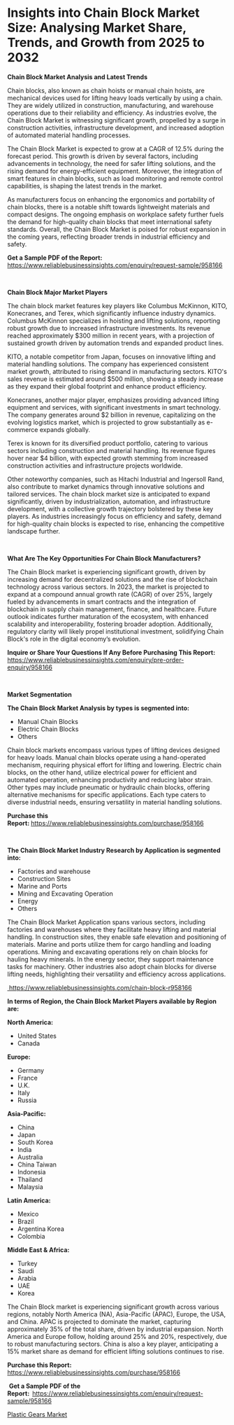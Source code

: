 <p><h1>Insights into Chain Block Market Size: Analysing Market Share, Trends, and Growth from 2025 to 2032</h1></p><p><strong>Chain Block Market Analysis and Latest Trends</strong></p>
<p><p>Chain blocks, also known as chain hoists or manual chain hoists, are mechanical devices used for lifting heavy loads vertically by using a chain. They are widely utilized in construction, manufacturing, and warehouse operations due to their reliability and efficiency. As industries evolve, the Chain Block Market is witnessing significant growth, propelled by a surge in construction activities, infrastructure development, and increased adoption of automated material handling processes.</p><p>The Chain Block Market is expected to grow at a CAGR of 12.5% during the forecast period. This growth is driven by several factors, including advancements in technology, the need for safer lifting solutions, and the rising demand for energy-efficient equipment. Moreover, the integration of smart features in chain blocks, such as load monitoring and remote control capabilities, is shaping the latest trends in the market.</p><p>As manufacturers focus on enhancing the ergonomics and portability of chain blocks, there is a notable shift towards lightweight materials and compact designs. The ongoing emphasis on workplace safety further fuels the demand for high-quality chain blocks that meet international safety standards. Overall, the Chain Block Market is poised for robust expansion in the coming years, reflecting broader trends in industrial efficiency and safety.</p></p>
<p><strong>Get a Sample PDF of the Report:&nbsp;</strong> <a href="https://www.reliablebusinessinsights.com/enquiry/request-sample/958166?utm_campaign=3359&utm_medium=2&utm_source=Github&utm_content=ia&utm_term=09042025&utm_id=chain-block">https://www.reliablebusinessinsights.com/enquiry/request-sample/958166</a></p>
<p>&nbsp;</p>
<p><strong>Chain Block Major Market Players</strong></p>
<p><p>The chain block market features key players like Columbus McKinnon, KITO, Konecranes, and Terex, which significantly influence industry dynamics. Columbus McKinnon specializes in hoisting and lifting solutions, reporting robust growth due to increased infrastructure investments. Its revenue reached approximately $300 million in recent years, with a projection of sustained growth driven by automation trends and expanded product lines.</p><p>KITO, a notable competitor from Japan, focuses on innovative lifting and material handling solutions. The company has experienced consistent market growth, attributed to rising demand in manufacturing sectors. KITO's sales revenue is estimated around $500 million, showing a steady increase as they expand their global footprint and enhance product efficiency.</p><p>Konecranes, another major player, emphasizes providing advanced lifting equipment and services, with significant investments in smart technology. The company generates around $2 billion in revenue, capitalizing on the evolving logistics market, which is projected to grow substantially as e-commerce expands globally.</p><p>Terex is known for its diversified product portfolio, catering to various sectors including construction and material handling. Its revenue figures hover near $4 billion, with expected growth stemming from increased construction activities and infrastructure projects worldwide.</p><p>Other noteworthy companies, such as Hitachi Industrial and Ingersoll Rand, also contribute to market dynamics through innovative solutions and tailored services. The chain block market size is anticipated to expand significantly, driven by industrialization, automation, and infrastructure development, with a collective growth trajectory bolstered by these key players. As industries increasingly focus on efficiency and safety, demand for high-quality chain blocks is expected to rise, enhancing the competitive landscape further.</p></p>
<p>&nbsp;</p>
<p><strong>What Are The Key Opportunities For Chain Block Manufacturers?</strong></p>
<p><p>The Chain Block market is experiencing significant growth, driven by increasing demand for decentralized solutions and the rise of blockchain technology across various sectors. In 2023, the market is projected to expand at a compound annual growth rate (CAGR) of over 25%, largely fueled by advancements in smart contracts and the integration of blockchain in supply chain management, finance, and healthcare. Future outlook indicates further maturation of the ecosystem, with enhanced scalability and interoperability, fostering broader adoption. Additionally, regulatory clarity will likely propel institutional investment, solidifying Chain Block's role in the digital economy’s evolution.</p></p>
<p><strong>Inquire or Share Your Questions If Any Before Purchasing This Report:</strong> <a href="https://www.reliablebusinessinsights.com/enquiry/pre-order-enquiry/958166?utm_campaign=3359&utm_medium=2&utm_source=Github&utm_content=ia&utm_term=09042025&utm_id=chain-block">https://www.reliablebusinessinsights.com/enquiry/pre-order-enquiry/958166</a></p>
<p>&nbsp;</p>
<p><strong>Market Segmentation</strong></p>
<p><strong>The Chain Block Market Analysis by types is segmented into:</strong></p>
<p><ul><li>Manual Chain Blocks</li><li>Electric Chain Blocks</li><li>Others</li></ul></p>
<p><p>Chain block markets encompass various types of lifting devices designed for heavy loads. Manual chain blocks operate using a hand-operated mechanism, requiring physical effort for lifting and lowering. Electric chain blocks, on the other hand, utilize electrical power for efficient and automated operation, enhancing productivity and reducing labor strain. Other types may include pneumatic or hydraulic chain blocks, offering alternative mechanisms for specific applications. Each type caters to diverse industrial needs, ensuring versatility in material handling solutions.</p></p>
<p><strong>Purchase this Report:&nbsp;</strong><a href="https://www.reliablebusinessinsights.com/purchase/958166?utm_campaign=3359&utm_medium=2&utm_source=Github&utm_content=ia&utm_term=09042025&utm_id=chain-block">https://www.reliablebusinessinsights.com/purchase/958166</a></p>
<p>&nbsp;</p>
<p><strong>The Chain Block Market Industry Research by Application is segmented into:</strong></p>
<p><ul><li>Factories and warehouse</li><li>Construction Sites</li><li>Marine and Ports</li><li>Mining and Excavating Operation</li><li>Energy</li><li>Others</li></ul></p>
<p><p>The Chain Block Market Application spans various sectors, including factories and warehouses where they facilitate heavy lifting and material handling. In construction sites, they enable safe elevation and positioning of materials. Marine and ports utilize them for cargo handling and loading operations. Mining and excavating operations rely on chain blocks for hauling heavy minerals. In the energy sector, they support maintenance tasks for machinery. Other industries also adopt chain blocks for diverse lifting needs, highlighting their versatility and efficiency across applications.</p></p>
<p><a href="https://www.reliablebusinessinsights.com/chain-block-r958166?utm_campaign=3359&utm_medium=2&utm_source=Github&utm_content=ia&utm_term=09042025&utm_id=chain-block">&nbsp;https://www.reliablebusinessinsights.com/chain-block-r958166</a></p>
<p><strong>In terms of Region, the Chain Block Market Players available by Region are:</strong></p>
<p>
    <p> <strong> North America: </strong>
        <ul>
            <li>United States</li>
            <li>Canada</li>
        </ul>
        </p> 
    <p> <strong> Europe: </strong>
        <ul>
            <li>Germany</li>
            <li>France</li>
            <li>U.K.</li>
            <li>Italy</li>
            <li>Russia</li>
        </ul>
        </p> 
    <p> <strong> Asia-Pacific: </strong>
        <ul>
            <li>China</li>
            <li>Japan</li>
            <li>South Korea</li>
            <li>India</li>
            <li>Australia</li>
            <li>China Taiwan</li>
            <li>Indonesia</li>
            <li>Thailand</li>
            <li>Malaysia</li>
        </ul>
        </p> 
    <p> <strong> Latin America: </strong>
        <ul>
            <li>Mexico</li>
            <li>Brazil</li>
            <li>Argentina Korea</li>
            <li>Colombia</li>
        </ul>
        </p> 
    <p> <strong> Middle East & Africa: </strong>
        <ul>
            <li>Turkey</li>
            <li>Saudi</li>
            <li>Arabia</li>
            <li>UAE</li>
            <li>Korea</li>
        </ul>
    </p>
    </p>
<p><p>The Chain Block market is experiencing significant growth across various regions, notably North America (NA), Asia-Pacific (APAC), Europe, the USA, and China. APAC is projected to dominate the market, capturing approximately 35% of the total share, driven by industrial expansion. North America and Europe follow, holding around 25% and 20%, respectively, due to robust manufacturing sectors. China is also a key player, anticipating a 15% market share as demand for efficient lifting solutions continues to rise.</p></p>
<p><strong>Purchase this Report: </strong><a href="https://www.reliablebusinessinsights.com/purchase/958166?utm_campaign=3359&utm_medium=2&utm_source=Github&utm_content=ia&utm_term=09042025&utm_id=chain-block">https://www.reliablebusinessinsights.com/purchase/958166</a></p>
<p>&nbsp;<strong>Get a Sample PDF of the Report:&nbsp;&nbsp;</strong><a href="https://www.reliablebusinessinsights.com/enquiry/request-sample/958166?utm_campaign=3359&utm_medium=2&utm_source=Github&utm_content=ia&utm_term=09042025&utm_id=chain-block">https://www.reliablebusinessinsights.com/enquiry/request-sample/958166</a></p>
<p><strong></strong></p>
<p><p><a href="https://github.com/duscarajlha/Market-Research-Report-List-1/blob/main/plastic-gears-market.md?utm_campaign=3359&utm_medium=2&utm_source=Github&utm_content=ia&utm_term=09042025&utm_id=chain-block">Plastic Gears Market</a></p></p>